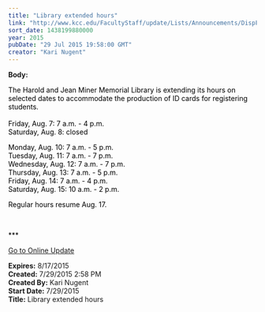 ```yaml
---
title: "Library extended hours"
link: "http://www.kcc.edu/FacultyStaff/update/Lists/Announcements/DispForm.aspx?ID=1990"
sort_date: 1438199880000
year: 2015
pubDate: "29 Jul 2015 19:58:00 GMT"
creator: "Kari Nugent"
---
```


<div><b>Body:</b> <div class="ExternalClass53E8D2C50BB948A78FC65A68049631BF"><p style="color:#000000">​The Harold and Jean Miner Memorial Library is extending its hours on selected dates to accommodate the production of ID cards for registering students. <br /><br />Friday, Aug. 7: 7 a.m. - 4 p.m.<br />Saturday, Aug. 8: closed</p>
<p><span style="color:#000000">Monday, Aug. 10: 7 a.m. - 5 p.m.</span><br style="color:#000000" /><span style="color:#000000">Tuesday, Aug. 11: 7 a.m. - 7 p.m.</span><br style="color:#000000" /><span style="color:#000000">Wednesday, Aug. 12: 7 a.m. - 7 p.m.</span><br style="color:#000000" /><span style="color:#000000">Thursday, Aug. 13: 7 a.m. - 5 p.m.</span><br style="color:#000000" /><span style="color:#000000">Friday, Aug. 14: 7 a.m. - 4 p.m.</span><br style="color:#000000" /><span style="color:#000000">Saturday, Aug. 15: 10 a.m. - 2 p.m.</span></p>
<p><span style="color:#000000"></span><span style="color:#000000">Regular hours resume Aug. 17.</span></p>
<p><span style="color:#000000"></span> </p>
<p><span style="color:#000000">***</span></p>
<p><span style="color:#000000"><a href="/FacultyStaff/update/Pages/dailyupdate.aspx">Go to Online Update</a></span><br /></p></div></div>
<div><b>Expires:</b> 8/17/2015</div>
<div><b>Created:</b> 7/29/2015 2:58 PM</div>
<div><b>Created By:</b> Kari Nugent</div>
<div><b>Start Date:</b> 7/29/2015</div>
<div><b>Title:</b> Library extended hours</div>
